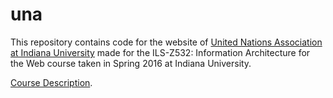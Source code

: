 # una
This repository contains code for the website of [United Nations Association at Indiana University](http://www.indiana.edu/~una/) made for the ILS-Z532: Information Architecture for the Web course taken in Spring 2016 at Indiana University.

[Course Description](http://www.ils.indiana.edu/courses/index.html?number=z532&department=ILS).

